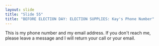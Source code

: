 ```yaml
---
layout: slide
title: "Slide 55"
title: "BEFORE ELECTION DAY: ELECTION SUPPLIES: Kay's Phone Number"
---
```


This is my phone number and my email address. If you don't reach me, please leave a message and I will return your call or your email.

